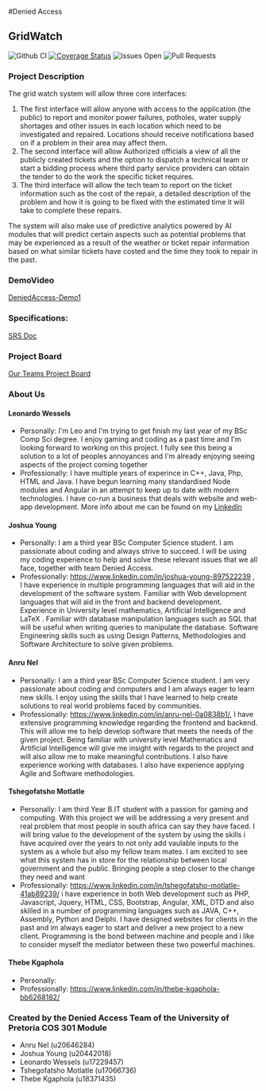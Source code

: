 #Denied Access
## GridWatch

![Github CI](https://github.com/COS301-SE-2022/Grid-Watch/actions/workflows/ci.yml/badge.svg)
[![Coverage Status](https://coveralls.io/repos/github/COS301-SE-2022/Grid-Watch/badge.svg?branch=develop)](https://coveralls.io/github/COS301-SE-2022/Grid-Watch?branch=develop)
![Issues Open](https://img.shields.io/github/issues/COS301-SE-2022/Grid-Watch)
![Pull Requests](https://img.shields.io/github/issues-pr/COS301-SE-2022/Grid-Watch)

### Project Description
The grid watch system will allow three core interfaces:

1. The first interface will allow anyone with access to the application (the public) to report and monitor power failures, potholes, water supply shortages and other issues in each location which need to be investigated and repaired. Locations should receive notifications based on if a problem in their area may affect them. 
2. The second interface will allow Authorized officials a view of all the publicly created tickets and the option to dispatch a technical team or start a bidding process where third party service providers can obtain the tender to do the work the specific ticket requires. 
3. The third interface will allow the tech team to report on the ticket information such as the cost of the repair, a detailed description of the problem and how it is going to be fixed with the estimated time it will take to complete these repairs. 

The system will also make use of predictive analytics powered by AI modules that will predict certain aspects such as potential problems that may be experienced as a result of the weather or ticket repair information based on what similar tickets have costed and the time they took to repair in the past.

### DemoVideo
[DeniedAccess-Demo1](https://www.youtube.com/watch?v=AoG4Tkd5LDA)


### Specifications:
[SRS Doc](https://github.com/COS301-SE-2022/Grid-Watch/wiki/SRS-Documentation)

### Project Board
[Our Teams Project Board](https://github.com/COS301-SE-2022/Grid-Watch/projects)

### About Us
#### Leonardo Wessels
* Personally: I'm Leo and I'm trying to get finish my last year of my BSc Comp Sci degree. I enjoy gaming and coding as a past time and I'm looking forward to working on this project. I fully see this being a solution to a lot of peoples annoyances and I'm already enjoying seeing aspects of the project coming together
* Professionally: I have multiple years of experince in C++, Java, Php, HTML and Java. I have begun learning many standardised Node modules and Angular in an attempt to keep up to date with modern technologies. I have co-run a business that deals with website and web-app development. More info about me can be found on my [LinkedIn](https://www.linkedin.com/in/leonardo-wessels-b4b473a4/)

#### Joshua Young
* Personally: I am a third year BSc Computer Science student. I am passionate about coding and always strive to succeed. I will be using my coding experience to help and solve these relevant issues that we all face, together with team Denied Access.
* Professionally: https://www.linkedin.com/in/joshua-young-897522239 , I have experience in multiple programming languages that will aid in the development of the software system. Familiar with Web development languages that will aid in the front and backend development. Experience in University
level mathematics, Artificial Intelligence and LaTeX . Familiar with database manipulation languages such as SQL
that will be useful when writing queries to manipulate the database. Software Engineering skills such as using
Design Patterns, Methodologies and Software Architecture to solve given problems.

#### Anru Nel
* Personally: I am a third year BSc Computer Science student. I am very passionate about coding and computers and I am always eager to learn new skills. I enjoy using the skills that I have learned to help create solutions to real world problems faced by communities.
* Professionally: https://www.linkedin.com/in/anru-nel-0a0838b1/, I have extensive programming knowledge regarding the frontend and backend. This will allow me to help develop software that meets the needs of the given project. Being familiar with university level Mathematics and Artificial Intelligence will give me insight with regards to the project and will also allow me to make meaningful contributions. I also have experience working with databases. I also have experience applying Agile and Software methodologies.

#### Tshegofatsho Motlatle
* Personally: I am  third Year B.IT student with a passion for gaming and computing. With this project we will be addressing a very present and real problem that most people in south africa can say they have faced. I will bring value to the development of the system by using the skills i have acquired over the years to not only add vaulable inputs to the system as a whole but also my fellow team mates. I am excited to see what this system has in store for the relationship between local government and the public. Bringing people a step closer to the change they need and want
* Professionally: https://www.linkedin.com/in/tshegofatsho-motlatle-41ab89239/
   i have experience in both Web development such as PHP, Javascript, Jquery, HTML, CSS, Bootstrap, Angular, XML, DTD and also skilled in a number of programming languages such as JAVA, C++, Assembly, Python and Delphi. I have designed websites for clients in the past and im always eager to start and deliver a new project to a new client. Programming is the bond between machine and people and i like to consider myself the mediator between these two powerful machines. 

#### Thebe Kgaphola
* Personally:
* Professionally: https://www.linkedin.com/in/thebe-kgaphola-bb6268182/

### Created by the Denied Access Team of the University of Pretoria COS 301 Module
* Anru Nel (u20646284)
* Joshua Young (u20442018)
* Leonardo Wessels (u17229457)
* Tshegofatsho Motlatle (u17066736)
* Thebe Kgaphola (u18371435)

